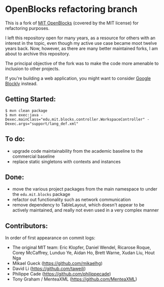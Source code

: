 OpenBlocks refactoring branch
=============================

This is a fork of [MIT OpenBlocks](https://web.mit.edu/mitstep/openblocks.html)
(covered by the MIT license) for refactoring purposes.

I left this repository open for many years, as a resource for others with an interest in the topic,
even though my active use case became moot twelve years back.
Now, however, as there are many better maintained forks, I am about to archive this repository.

The principal objective of the fork was to make the code more amenable to inclusion to other projects.

If you're building a web application, you might want to consider [Google Blockly](https://developers.google.com/blockly) instead.

Getting Started:
------
	$ mvn clean package
	$ mvn exec:java -Dexec.mainClass="edu.mit.blocks.controller.WorkspaceController" -Dexec.args="support/lang_def.xml"

To do:
------

* upgrade code maintainability from the academic baseline to the commercial baseline
* replace static singletons with contexts and instances

Done:
-----

* move the various project packages from the main namespace to under the ``edu.mit.blocks`` package
* refactor out functionality such as network communication
* remove dependency to TableLayout, which doesn't appear to be actively maintained,
  and really not even used in a very complex manner

Contributors:
-------------

In order of first appearance on commit logs:

* The original MIT team: Eric Klopfer, Daniel Wendel, Ricarose Roque, Corey McCaffrey, Lunduo Ye, Aidan Ho, Brett Warne, Xudan Liu, Hout Nga
* Mikael Gueck (https://github.com/mikaelhg)
* David Li (https://github.com/taweili)
* Philippe Cade (https://github.com/philippecade)
* Tony Graham / MenteaXML (https://github.com/MenteaXML)
